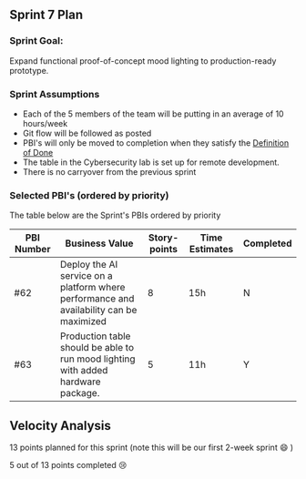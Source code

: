 ## Sprint 7 Plan

### Sprint Goal:
Expand functional proof-of-concept mood lighting to production-ready prototype.

### Sprint Assumptions

* Each of the 5 members of the team will be putting in an average of 10 hours/week
* Git flow will be followed as posted
* PBI's will only be moved to completion when they satisfy the [Definition of Done](/msoe.edu/sdl/sd21/sisyphus/msoe-sisbot/-/wikis/Process/Definition%20of%20Done)
* The table in the Cybersecurity lab is set up for remote development.
* There is no carryover from the previous sprint

### Selected PBI's (ordered by priority)
The table below are the Sprint's PBIs ordered by priority


| PBI Number | Business Value | Story-points | Time Estimates | Completed | 
| ---------- | -------------- | ------------ | -------------- | --------- |
| #62 | Deploy the AI service on a platform where performance and availability can be maximized | 8 | 15h | N |
| #63 | Production table should be able to run mood lighting with added hardware package. | 5 | 11h | Y |

## Velocity Analysis
13 points planned for this sprint (note this will be our first 2-week sprint :smile: )

5 out of 13 points completed :cry: